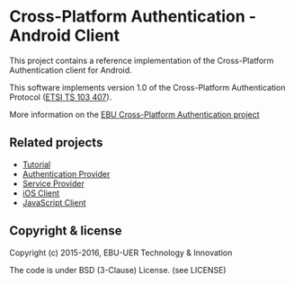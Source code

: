 # Cross-Platform Authentication - Android Client

This project contains a reference implementation of the Cross-Platform
Authentication client for Android.

This software implements version 1.0 of the Cross-Platform Authentication Protocol ([ETSI TS 103 407](https://portal.etsi.org/webapp/WorkProgram/Report_WorkItem.asp?WKI_ID=47970)).

More information on the [EBU Cross-Platform Authentication project](http://tech.ebu.ch/cpa)

## Related projects

* [Tutorial](https://github.com/ebu/cpa-tutorial)
* [Authentication Provider](https://github.com/ebu/cpa-auth-provider)
* [Service Provider](https://github.com/ebu/cpa-service-provider)
* [iOS Client](https://github.com/ebu/cpa-ios)
* [JavaScript Client](https://github.com/ebu/cpa.js)

## Copyright & license

Copyright (c) 2015-2016, EBU-UER Technology & Innovation

The code is under BSD (3-Clause) License. (see LICENSE)
